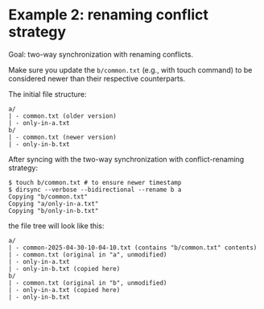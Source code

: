 # Example 2: renaming conflict strategy

Goal: two-way synchronization with renaming conflicts.

Make sure you update the `b/common.txt` (e.g., with touch command) to be considered
newer than their respective counterparts. 

The initial file structure:

```
a/
| - common.txt (older version)
| - only-in-a.txt
b/
| - common.txt (newer version)
| - only-in-b.txt

```

After syncing with the two-way synchronization with conflict-renaming strategy:

```
$ touch b/common.txt # to ensure newer timestamp
$ dirsync --verbose --bidirectional --rename b a
Copying "b/common.txt"
Copying "a/only-in-a.txt"
Copying "b/only-in-b.txt"
```

the file tree will look like this:

```
a/
| - common-2025-04-30-10-04-10.txt (contains "b/common.txt" contents)
| - common.txt (original in "a", unmodified)
| - only-in-a.txt
| - only-in-b.txt (copied here)
b/
| - common.txt (original in "b", unmodified)
| - only-in-a.txt (copied here)
| - only-in-b.txt
```
